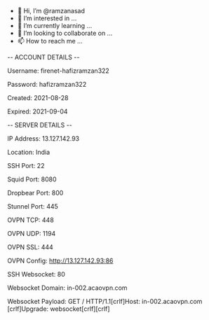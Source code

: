 - 👋 Hi, I’m @ramzanasad
- 👀 I’m interested in ...
- 🌱 I’m currently learning ...
- 💞️ I’m looking to collaborate on ...
- 📫 How to reach me ...

<!---
ramzanasad/ramzanasad is a ✨ special ✨ repository because its `README.md` (this file) appears on your GitHub profile.
You can click the Preview link to take a look at your changes.
--->
-- ACCOUNT DETAILS --
 
Username: firenet-hafizramzan322
 
Password: hafizramzan322
 
Created: 2021-08-28
 
Expired: 2021-09-04
 
-- SERVER DETAILS --
 
IP Address: 13.127.142.93
 
Location: India
 
SSH Port: 22
 
Squid Port: 8080
 
Dropbear Port: 800
 
Stunnel Port: 445
 
OVPN TCP: 448
 
OVPN UDP: 1194
 
OVPN SSL: 444
 
OVPN Config: http://13.127.142.93:86
 
SSH Websocket: 80
 
Websocket Domain: in-002.acaovpn.com
 
Websocket Payload: GET / HTTP/1.1[crlf]Host: in-002.acaovpn.com [crlf]Upgrade: websocket[crlf][crlf]

